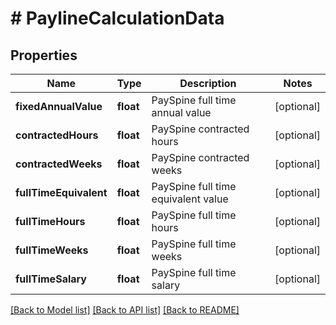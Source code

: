 # # PaylineCalculationData

## Properties

Name | Type | Description | Notes
------------ | ------------- | ------------- | -------------
**fixedAnnualValue** | **float** | PaySpine full time annual value | [optional]
**contractedHours** | **float** | PaySpine contracted hours | [optional]
**contractedWeeks** | **float** | PaySpine contracted weeks | [optional]
**fullTimeEquivalent** | **float** | PaySpine full time equivalent value | [optional]
**fullTimeHours** | **float** | PaySpine full time hours | [optional]
**fullTimeWeeks** | **float** | PaySpine full time weeks | [optional]
**fullTimeSalary** | **float** | PaySpine full time salary | [optional]

[[Back to Model list]](../../README.md#models) [[Back to API list]](../../README.md#endpoints) [[Back to README]](../../README.md)
